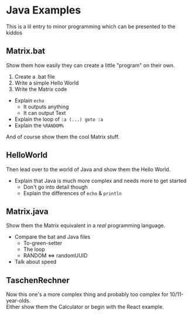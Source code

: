 # Java Examples

This is a lil entry to minor programming which can be presented to the kiddos

## Matrix.bat

Show them how easily they can create a little "program" on their own.

1. Create a .bat file
2. Write a simple Hello World
3. Write the Matrix code

* Explain `echo`
    * It outputs anything
    * It can output Text
* Explain the loop of `:a (...) goto :a`
* Explain the `%RANDOM%`

And of course show them the cool Matrix stuff.

## HelloWorld

Then lead over to the world of Java and show them the Hello World.

* Explain that Java is much more complex and needs more to get started
  * Don't go into detail though
  * Explain the differences of `echo` & `println`

## Matrix.java

Show them the Matrix equivalent in a _real_ programming language.

* Compare the bat and Java files
  * To-green-setter
  * The loop
  * RANDOM <=> randomUUID
* Talk about speed

## TaschenRechner

Now this one's a more complex thing and probably too complex for 10/11-year-olds. \
Either show them the Calculator or begin with the React example.
